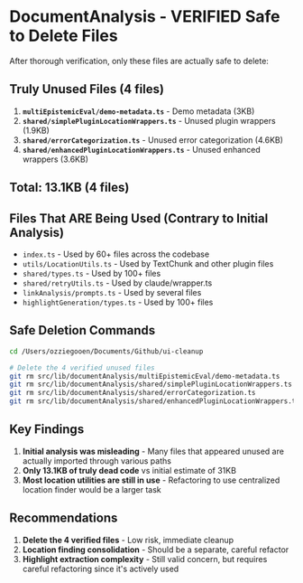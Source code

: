 # DocumentAnalysis - VERIFIED Safe to Delete Files

After thorough verification, only these files are actually safe to delete:

## Truly Unused Files (4 files)

1. **`multiEpistemicEval/demo-metadata.ts`** - Demo metadata (3KB)
2. **`shared/simplePluginLocationWrappers.ts`** - Unused plugin wrappers (1.9KB)
3. **`shared/errorCategorization.ts`** - Unused error categorization (4.6KB)
4. **`shared/enhancedPluginLocationWrappers.ts`** - Unused enhanced wrappers (3.6KB)

## Total: 13.1KB (4 files)

## Files That ARE Being Used (Contrary to Initial Analysis)

- `index.ts` - Used by 60+ files across the codebase
- `utils/LocationUtils.ts` - Used by TextChunk and other plugin files
- `shared/types.ts` - Used by 100+ files
- `shared/retryUtils.ts` - Used by claude/wrapper.ts
- `linkAnalysis/prompts.ts` - Used by several files
- `highlightGeneration/types.ts` - Used by 100+ files

## Safe Deletion Commands

```bash
cd /Users/ozziegooen/Documents/Github/ui-cleanup

# Delete the 4 verified unused files
git rm src/lib/documentAnalysis/multiEpistemicEval/demo-metadata.ts
git rm src/lib/documentAnalysis/shared/simplePluginLocationWrappers.ts
git rm src/lib/documentAnalysis/shared/errorCategorization.ts
git rm src/lib/documentAnalysis/shared/enhancedPluginLocationWrappers.ts
```

## Key Findings

1. **Initial analysis was misleading** - Many files that appeared unused are actually imported through various paths
2. **Only 13.1KB of truly dead code** vs initial estimate of 31KB
3. **Most location utilities are still in use** - Refactoring to use centralized location finder would be a larger task

## Recommendations

1. **Delete the 4 verified files** - Low risk, immediate cleanup
2. **Location finding consolidation** - Should be a separate, careful refactor
3. **Highlight extraction complexity** - Still valid concern, but requires careful refactoring since it's actively used